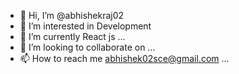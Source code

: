 - 👋 Hi, I’m @abhishekraj02
- 👀 I’m interested in Development
- 🌱 I’m currently React js ...
- 💞️ I’m looking to collaborate on ...
- 📫 How to reach me abhishek02sce@gmail.com ...

<!---
abhishekraj02/abhishekraj02 is a ✨ special ✨ repository because its `README.md` (this file) appears on your GitHub profile.
You can click the Preview link to take a look at your changes.
--->
